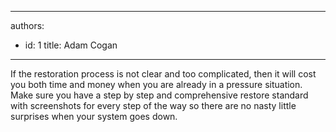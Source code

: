 

---
authors:
  - id: 1
    title: Adam Cogan
---




<span class='intro'> If the restoration process is not clear and too complicated, then it will cost you both time and money when you are already in a pressure situation. Make sure you have a step by step and comprehensive restore standard with screenshots for every step of the way so there are no nasty little surprises when your system goes down.​<br> </span>




